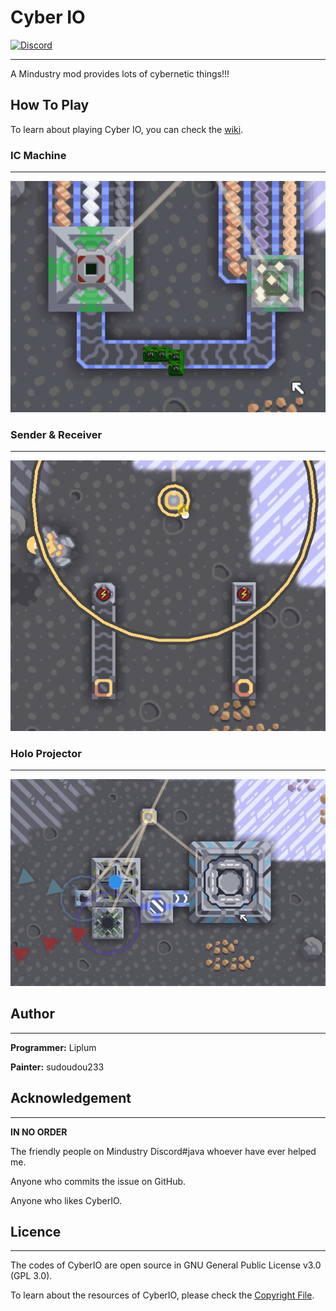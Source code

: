 # Cyber IO
[![Discord](https://img.shields.io/discord/937228972041842718?color=%23529b69&label=Discord&style=flat-square)](https://discord.gg/Qkc3Gdj2M6)
___
A Mindustry mod provides lots of cybernetic things!!!

## How To Play
To learn about playing Cyber IO, you can check the [wiki](https://github.com/liplum/CyberIO/wiki/Game-Guide).
### IC Machine
___
![IC Machine](GFX/ProducingIC.gif)

### Sender & Receiver
___
![Sender](GFX/Sender&Receiver.gif)

### Holo Projector
___
![Holo Projector](GFX/Holo-projecting.gif)

## Author
___
**Programmer:** Liplum

**Painter:** sudoudou233

## Acknowledgement
___
**IN NO ORDER**

The friendly people on Mindustry Discord#java whoever have ever helped me.

Anyone who commits the issue on GitHub.

Anyone who likes CyberIO. 

## Licence
___
The codes of CyberIO are open source in GNU General Public License v3.0 (GPL 3.0).

To learn about the resources of CyberIO, please check the [Copyright File](Copyright.md).